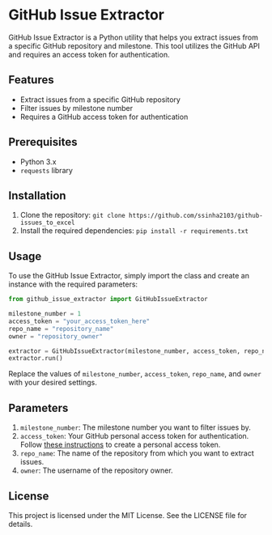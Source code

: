 # GitHub Issue Extractor

GitHub Issue Extractor is a Python utility that helps you extract issues from a specific GitHub repository and milestone. This tool utilizes the GitHub API and requires an access token for authentication. 

## Features
- Extract issues from a specific GitHub repository
- Filter issues by milestone number
- Requires a GitHub access token for authentication

## Prerequisites
- Python 3.x
- `requests` library

## Installation
1. Clone the repository:
    `git clone https://github.com/ssinha2103/github-issues_to_excel`
2. Install the required dependencies:
    `pip install -r requirements.txt`


## Usage
To use the GitHub Issue Extractor, simply import the class and create an instance with the required parameters:

```python
from github_issue_extractor import GitHubIssueExtractor

milestone_number = 1
access_token = "your_access_token_here"
repo_name = "repository_name"
owner = "repository_owner"

extractor = GitHubIssueExtractor(milestone_number, access_token, repo_name, owner)
extractor.run()

```
Replace the values of `milestone_number`, `access_token`, `repo_name`, and `owner` with your desired settings.

## Parameters
1. `milestone_number`: The milestone number you want to filter issues by.
2. `access_token`: Your GitHub personal access token for authentication. Follow [these instructions](https://docs.github.com/en/authentication/keeping-your-account-and-data-secure/creating-a-personal-access-token) to create a personal access token.
3. `repo_name`: The name of the repository from which you want to extract issues.
4. `owner`: The username of the repository owner.

## License
This project is licensed under the MIT License. See the LICENSE file for details.